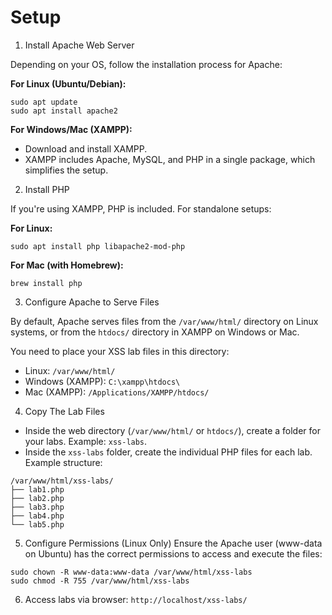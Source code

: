 # Setup

1. Install Apache Web Server

Depending on your OS, follow the installation process for Apache:

**For Linux (Ubuntu/Debian):**
```
sudo apt update
sudo apt install apache2
```

**For Windows/Mac (XAMPP):**
- Download and install XAMPP.
- XAMPP includes Apache, MySQL, and PHP in a single package, which simplifies the setup.

2. Install PHP

If you're using XAMPP, PHP is included. For standalone setups:

**For Linux:**
```
sudo apt install php libapache2-mod-php
```

**For Mac (with Homebrew):**
```
brew install php
```

3. Configure Apache to Serve Files

By default, Apache serves files from the `/var/www/html/` directory on Linux systems, or from the `htdocs/` directory in XAMPP on Windows or Mac.

You need to place your XSS lab files in this directory:
- Linux: `/var/www/html/`
- Windows (XAMPP): `C:\xampp\htdocs\`
- Mac (XAMPP): `/Applications/XAMPP/htdocs/`

4. Copy The Lab Files
- Inside the web directory (`/var/www/html/` or `htdocs/`), create a folder for your labs. Example: `xss-labs`.
- Inside the `xss-labs` folder, create the individual PHP files for each lab.
Example structure:
```
/var/www/html/xss-labs/
├── lab1.php
├── lab2.php
├── lab3.php
├── lab4.php
└── lab5.php
```
5. Configure Permissions (Linux Only)
Ensure the Apache user (www-data on Ubuntu) has the correct permissions to access and execute the files:
```
sudo chown -R www-data:www-data /var/www/html/xss-labs
sudo chmod -R 755 /var/www/html/xss-labs
```
6. Access labs via browser: `http://localhost/xss-labs/`
